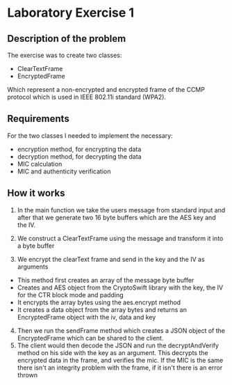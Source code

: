 # Laboratory Exercise 1

## Description of the problem

The exercise was to create two classes:

- ClearTextFrame
- EncryptedFrame

Which represent a non-encrypted and encrypted frame of the CCMP protocol which
is used in IEEE 802.11i standard (WPA2).

## Requirements

For the two classes I needed to implement the necessary:

- encryption method, for encrypting the data
- decryption method, for decrypting the data
- MIC calculation
- MIC and authenticity verification

## How it works

1. In the main function we take the users message from standard input and after
   that we generate two 16 byte buffers which are the AES key and the IV.

2. We construct a ClearTextFrame using the message and transform it into a byte
   buffer

3. We encrypt the clearText frame and send in the key and the IV as arguments

- This method first creates an array of the message byte buffer
- Creates and AES object from the CryptoSwift library with the key, the IV for the CTR block mode and padding
- It encrypts the array bytes using the aes.encrypt method
- It creates a data object from the array bytes and returns an EncryptedFrame object with the iv, data and key

4. Then we run the sendFrame method which creates a JSON object of the
   EncryptedFrame which can be shared to the client.
5. The client would then decode the JSON and run the decryptAndVerify method on
   his side with the key as an argument. This decrypts the encrypted data in the
   frame, and verifies the mic. If the MIC is the same there isn't an integrity
   problem with the frame, if it isn't there is an error thrown
